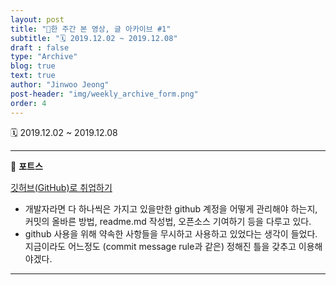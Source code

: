 ```yaml
---
layout: post
title: "🔖한 주간 본 영상, 글 아카이브 #1"
subtitle: "🗓 2019.12.02 ~ 2019.12.08"
draft : false
type: "Archive"
blog: true
text: true
author: "Jinwoo Jeong"
post-header: "img/weekly_archive_form.png"
order: 4
---
```


🗓 2019.12.02 ~ 2019.12.08

---

:page_facing_up: **포트스**

[깃허브(GitHub)로 취업하기](https://sujinlee.me/professional-github/)

- 개발자라면 다 하나씩은 가지고 있을만한 github 계정을 어떻게 관리해야 하는지, 커밋의 올바른 방법, readme.md 작성법, 오픈소스 기여하기 등을 다루고 있다.
- github 사용을 위해 약속한 사항들을 무시하고 사용하고 있었다는 생각이 들었다. 지금이라도 어느정도 (commit message rule과 같은) 정해진 틀을 갖추고 이용해야겠다.

---

